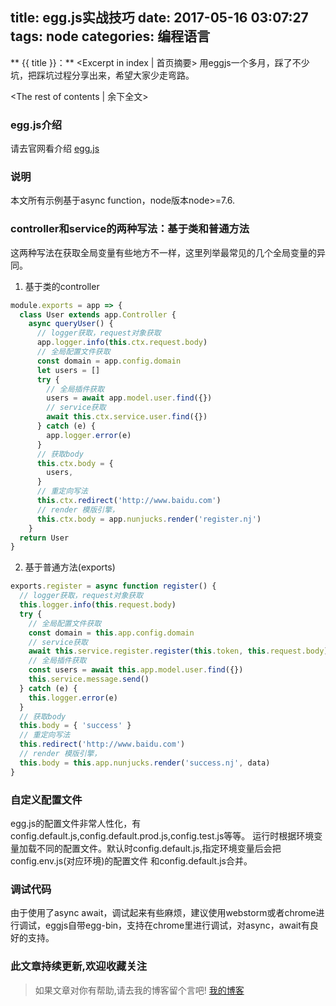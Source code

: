 title: egg.js实战技巧
date: 2017-05-16 03:07:27
tags: node
categories: 编程语言
---
** {{ title }}：** <Excerpt in index | 首页摘要>
用eggjs一个多月，踩了不少坑，把踩坑过程分享出来，希望大家少走弯路。
<!-- more -->
<The rest of contents | 余下全文>

### egg.js介绍
请去官网看介绍 [egg.js](https://eggjs.org/zh-cn/)

### 说明
本文所有示例基于async function，node版本node>=7.6.

### controller和service的两种写法：基于类和普通方法
这两种写法在获取全局变量有些地方不一样，这里列举最常见的几个全局变量的异同。

1. 基于类的controller
```js
module.exports = app => {
  class User extends app.Controller {
    async queryUser() {
      // logger获取，request对象获取
      app.logger.info(this.ctx.request.body)
      // 全局配置文件获取
      const domain = app.config.domain
      let users = []
      try {
        // 全局插件获取
        users = await app.model.user.find({})
        // service获取
        await this.ctx.service.user.find({})
      } catch (e) {
        app.logger.error(e)
      }
      // 获取body
      this.ctx.body = {
        users,
      }
      // 重定向写法
      this.ctx.redirect('http://www.baidu.com')
      // render 模版引擎，
      this.ctx.body = app.nunjucks.render('register.nj')
    }
  return User
}
```

2. 基于普通方法(exports)
```js
exports.register = async function register() {
  // logger获取，request对象获取
  this.logger.info(this.request.body)
  try {
    // 全局配置文件获取
    const domain = this.app.config.domain
    // service获取
    await this.service.register.register(this.token, this.request.body)
    // 全局插件获取
    const users = await this.app.model.user.find({})
    this.service.message.send()
  } catch (e) {
    this.logger.error(e)
  }
  // 获取body
  this.body = { 'success' }
  // 重定向写法
  this.redirect('http://www.baidu.com')
  // render 模版引擎，
  this.body = this.app.nunjucks.render('success.nj', data)
}
```

### 自定义配置文件
egg.js的配置文件非常人性化，有config.default.js,config.default.prod.js,config.test.js等等。
运行时根据环境变量加载不同的配置文件。默认时config.default.js,指定环境变量后会把config.env.js(对应环境)的配置文件
和config.default.js合并。

### 调试代码
由于使用了async await，调试起来有些麻烦，建议使用webstorm或者chrome进行调试，eggjs自带egg-bin，支持在chrome里进行调试，对async，await有良好的支持。

### 此文章持续更新,欢迎收藏关注


> 如果文章对你有帮助,请去我的博客留个言吧! [我的博客][1]

[1]: http://geeksblog.cc
